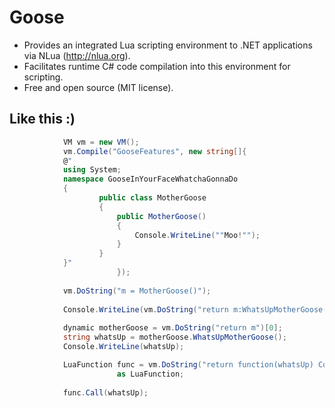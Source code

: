 Goose
=====
- Provides an integrated Lua scripting environment to .NET applications via NLua (http://nlua.org). 
- Facilitates runtime C# code compilation into this environment for scripting. 
- Free and open source (MIT license).


Like this :)
---

```csharp
            VM vm = new VM();
            vm.Compile("GooseFeatures", new string[]{
            @"
            using System;
            namespace GooseInYourFaceWhatchaGonnaDo 
            {
                    public class MotherGoose 
                    { 
                        public MotherGoose()
                        {
                            Console.WriteLine(""Moo!"");
                        }
                    }    
            }" 
                        });
            
            vm.DoString("m = MotherGoose()");
            
            Console.WriteLine(vm.DoString("return m:WhatsUpMotherGoose()")[0]);
            
            dynamic motherGoose = vm.DoString("return m")[0];
            string whatsUp = motherGoose.WhatsUpMotherGoose();
            Console.WriteLine(whatsUp);

            LuaFunction func = vm.DoString("return function(whatsUp) Console.WriteLine(whatsUp) end")[0] 
                        as LuaFunction;
                        
            func.Call(whatsUp);
```

